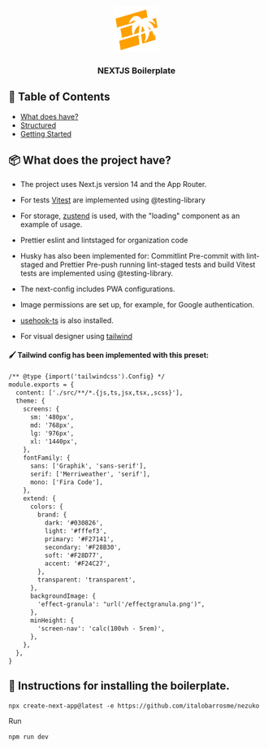 <p align="center">
  <a href="" rel="noopener">
 <img width=90px height=90px src="./public/logo_coqueirodigital.png" alt="logo"></a>
</p>

<h3 align="center">NEXTJS Boilerplate</h3>

## 📝 Table of Contents

- [What does have?](#doeshave)
- [Structured](#structured)
- [Getting Started](#getting_started)

## 📦 What does the project have? <a name="doeshave">

- The project uses Next.js version 14 and the App Router.
- For tests [Vitest](https://vitest.dev/guide/) are implemented using @testing-library
- For storage, [zustend](https://next-auth.js.org/) is used, with the "loading" component as an example of usage.
- Prettier eslint and lintstaged for organization code

- Husky has also been implemented for:
  Commitlint
  Pre-commit with lint-staged and Prettier
  Pre-push running lint-staged tests and build
  Vitest tests are implemented using @testing-library.

- The next-config includes PWA configurations.
- Image permissions are set up, for example, for Google authentication.

- [usehook-ts](https://usehooks-ts.com/) is also installed.
- For visual designer using [tailwind](https://tailwindcss.com/docs/width)

#### 🖌️ Tailwind config has been implemented with this preset:

```
/** @type {import('tailwindcss').Config} */
module.exports = {
  content: ['./src/**/*.{js,ts,jsx,tsx,,scss}'],
  theme: {
    screens: {
      sm: '480px',
      md: '768px',
      lg: '976px',
      xl: '1440px',
    },
    fontFamily: {
      sans: ['Graphik', 'sans-serif'],
      serif: ['Merriweather', 'serif'],
      mono: ['Fira Code'],
    },
    extend: {
      colors: {
        brand: {
          dark: '#030826',
          light: '#fffef3',
          primary: '#F27141',
          secondary: '#F28B30',
          soft: '#F28D77',
          accent: '#F24C27',
        },
        transparent: 'transparent',
      },
      backgroundImage: {
        'effect-granula': "url('/effectgranula.png')",
      },
      minHeight: {
        'screen-nav': 'calc(100vh - 5rem)',
      },
    },
  },
}
```

## 🔦 Instructions for installing the boilerplate.

```
npx create-next-app@latest -e https://github.com/italobarrosme/nezuko
```

Run

```
npm run dev
```
